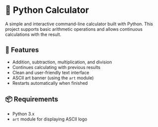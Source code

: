 # 🧮 Python Calculator

A simple and interactive command-line calculator built with Python. This project supports basic arithmetic operations and allows continuous calculations with the result.

## 🚀 Features

- Addition, subtraction, multiplication, and division
- Continues calculating with previous results
- Clean and user-friendly text interface
- ASCII art banner (using the `art` module)
- Restarts automatically when finished

## 📦 Requirements

- Python 3.x
- `art` module for displaying ASCII logo


